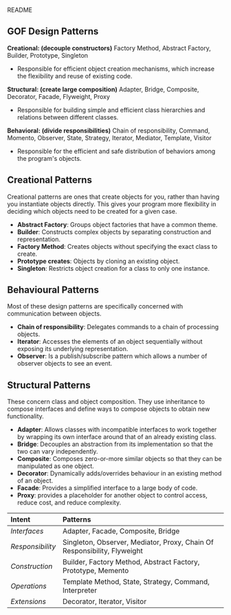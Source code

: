 README

## GOF Design Patterns ##

**Creational: (decouple constructors)** Factory Method, Abstract Factory, Builder, Prototype, Singleton
+ Responsible for efficient object creation mechanisms, which increase the flexibility and reuse of existing code.

**Structural: (create large composition)** Adapter, Bridge, Composite, Decorator, Facade, Flyweight, Proxy
+ Responsible for building simple and efficient class hierarchies and relations between different classes.

**Behavioral: (divide responsibilities)** Chain of responsibility, Command, Momento, Observer, State, Strategy, Iterator, Mediator, Template, Visitor
+ Responsible for the efficient and safe distribution of behaviors among the program's objects.

## Creational Patterns ##

Creational patterns are ones that create objects for you, rather than having you
instantiate objects directly. This gives your program more flexibility in deciding
which objects need to be created for a given case.
+ **Abstract Factory**: Groups object factories that have a common theme.
+ **Builder**: Constructs complex objects by separating construction and
representation.
+ **Factory Method**: Creates objects without specifying the exact class to create.
+ **Prototype creates**: Objects by cloning an existing object.
+ **Singleton**: Restricts object creation for a class to only one instance.

## Behavioural Patterns ##

Most of these design patterns are specifically concerned with communication between objects.
+ **Chain of responsibility**: Delegates commands to a chain of processing objects.
+ **Iterator**: Accesses the elements of an object sequentially without exposing its underlying representation.
+ **Observer**: Is a publish/subscribe pattern which allows a number of observer objects to see an event.

## Structural Patterns ##

These concern class and object composition. They use inheritance to compose interfaces and define ways to compose objects to obtain new functionality.
+ **Adapter**: Allows classes with incompatible interfaces to work together by wrapping its own interface around that of an already existing class.
+ **Bridge**: Decouples an abstraction from its implementation so that the two can vary independently.
+ **Composite**: Composes zero-or-more similar objects so that they can be manipulated as one object.
+ **Decorator**: Dynamically adds/overrides behaviour in an existing method of an object.
+ **Facade**: Provides a simplified interface to a large body of code.
+ **Proxy**: provides a placeholder for another object to control access, reduce cost, and reduce complexity.

 **Intent** | **Patterns**
:-----------|:------------
 *Interfaces*    |Adapter, Facade, Composite, Bridge
 *Responsibility*|Singleton, Observer, Mediator, Proxy, Chain Of Responsibility, Flyweight
 *Construction*  |Builder, Factory Method, Abstract Factory, Prototype, Memento
 *Operations*    |Template Method, State, Strategy, Command, Interpreter
 *Extensions*    |Decorator, Iterator, Visitor

